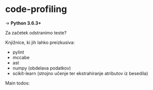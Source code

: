 # code-profiling

-> <b>Python 3.6.3+</b>

Za začetek odstranimo teste?

Knjižnice, ki jih lahko preizkusiva:
- pylint
- mccabe
- ast
- numpy (obdelava podatkov)
- scikit-learn (strojno učenje ter ekstrahiranje atributov iz besedila)

Main todos:

